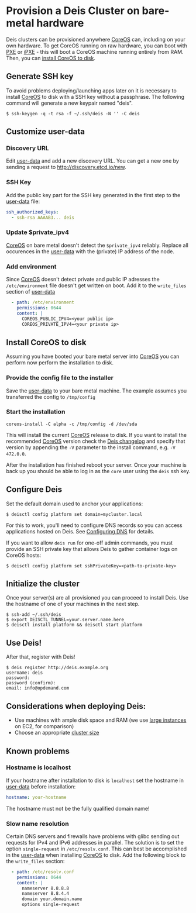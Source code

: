 # Provision a Deis Cluster on bare-metal hardware

Deis clusters can be provisioned anywhere [CoreOS](https://coreos.com/) can, including on your own hardware. To get CoreOS running on raw hardware, you can boot with [PXE](https://coreos.com/docs/running-coreos/bare-metal/booting-with-pxe/) or [iPXE](https://coreos.com/docs/running-coreos/bare-metal/booting-with-ipxe/) - this will boot a CoreOS machine running entirely from RAM. Then, you can [install CoreOS to disk](https://coreos.com/docs/running-coreos/bare-metal/installing-to-disk/).

## Generate SSH key
To avoid problems deploying/launching apps later on it is necessary to install [CoreOS](https://coreos.com/) to disk with a SSH key without a passphrase. The following command will generate a new keypair named "deis".

```console
$ ssh-keygen -q -t rsa -f ~/.ssh/deis -N '' -C deis
```

## Customize user-data

### Discovery URL
Edit [user-data](../coreos/user-data) and add a new discovery URL.
You can get a new one by sending a request to http://discovery.etcd.io/new.

### SSH Key
Add the public key part for the SSH key generated in the first step to the [user-data](../coreos/user-data) file:

```yaml
ssh_authorized_keys:
  - ssh-rsa AAAAB3... deis
```

### Update $private_ipv4
[CoreOS](https://coreos.com/) on bare metal doesn't detect the `$private_ipv4` reliably. Replace all occurences in the [user-data](../coreos/user-data) with the (private) IP address of the node.

### Add environment
Since [CoreOS](https://coreos.com/) doesn't detect private and public IP adresses the `/etc/environment` file doesn't get written on boot. Add it to the `write_files` section of [user-data](../coreos/user-data)

```yaml
  - path: /etc/environment
    permissions: 0644
    content: |
      COREOS_PUBLIC_IPV4=<your public ip>
      COREOS_PRIVATE_IPV4=<your private ip>
```

## Install CoreOS to disk
Assuming you have booted your bare metal server into [CoreOS](https://coreos.com/) you can perform now perform the installation to disk.

### Provide the config file to the installer
Save the [user-data](../coreos/user-data) to your bare metal machine. The example assumes you transferred the config to `/tmp/config`

### Start the installation
```console
coreos-install -C alpha -c /tmp/config -d /dev/sda
```

This will install the current [CoreOS](https://coreos.com/) release to disk. If you want to install the recommended [CoreOS](https://coreos.com/) version check the [Deis changelog](../../CHANGELOG.md)
and specify that version by appending the `-V` parameter to the install command, e.g. `-V 472.0.0`.

After the installation has finished reboot your server. Once your machine is back up you should be able to log in as the `core` user using the `deis` ssh key.

## Configure Deis
Set the default domain used to anchor your applications:

```console
$ deisctl config platform set domain=mycluster.local
```

For this to work, you'll need to configure DNS records so you can access applications hosted on Deis. See [Configuring DNS](http://docs.deis.io/en/latest/installing_deis/configure-dns/) for details.

If you want to allow `deis run` for one-off admin commands, you must provide an SSH private key that allows Deis to gather container logs on CoreOS hosts:

```console
$ deisctl config platform set sshPrivateKey=<path-to-private-key>
```

## Initialize the cluster
Once your server(s) are all provisioned you can proceed to install Deis. Use the hostname of one of your machines in the next step.

```console
$ ssh-add ~/.ssh/deis
$ export DEISCTL_TUNNEL=your.server.name.here
$ deisctl install platform && deisctl start platform
```

## Use Deis!
After that, register with Deis!
```console
$ deis register http://deis.example.org
username: deis
password:
password (confirm):
email: info@opdemand.com
```

## Considerations when deploying Deis:
* Use machines with ample disk space and RAM (we use [large instances](https://aws.amazon.com/ec2/instance-types/) on EC2, for comparison)
* Choose an appropriate [cluster size](https://github.com/coreos/etcd/blob/master/Documentation/optimal-cluster-size.md)

## Known problems

### Hostname is localhost
If your hostname after installation to disk is `localhost` set the hostname in [user-data](../coreos/user-data) before installation:

```yaml
hostname: your-hostname
```

The hostname must not be the fully qualified domain name!

### Slow name resolution

Certain DNS servers and firewalls have problems with glibc sending out requests for IPv4 and IPv6 addresses in parallel. The solution is to set the option `single-request` in `/etc/resolv.conf`. This can best be accomplished in the [user-data](../coreos/user-data) when installing [CoreOS](https://coreos.com/) to disk. Add the following block to the `write_files` section:

```yaml
  - path: /etc/resolv.conf
    permissions: 0644
    content: |
      nameserver 8.8.8.8
      nameserver 8.8.4.4
      domain your.domain.name
      options single-request
```
